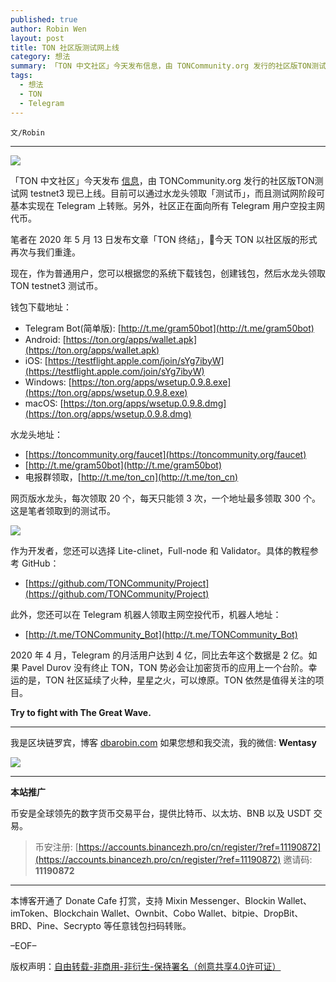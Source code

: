 ```yaml
---
published: true
author: Robin Wen
layout: post
title: TON 社区版测试网上线
category: 想法
summary: 「TON 中文社区」今天发布信息，由 TONCommunity.org 发行的社区版TON测试网 testnet3 现已上线。目前可以通过水龙头领取「测试币」，而且测试网阶段可基本实现在 Telegram 上转账。另外，社区正在面向所有 Telegram 用户空投主网代币。2020 年 4 月，Telegram 的月活用户达到 4 亿，同比去年这个数据是 2 亿。如果 Pavel Durov 没有终止 TON，TON 势必会让加密货币的应用上一个台阶。幸运的是，TON 社区延续了火种，星星之火，可以燎原。TON 依然是值得关注的项目。Try to fight with The Great Wave.
tags:
  - 想法
  - TON
  - Telegram
---
```


`文/Robin`

***

![](https://cdn.dbarobin.com/2nnvbzd.png)

「TON 中文社区」今天发布 [信息](https://mp.weixin.qq.com/s/wWJB39ZnPJBykognu5pjKQ)，由 TONCommunity.org 发行的社区版TON测试网 testnet3 现已上线。目前可以通过水龙头领取「测试币」，而且测试网阶段可基本实现在 Telegram 上转账。另外，社区正在面向所有 Telegram 用户空投主网代币。

笔者在 2020 年 5 月 13 日发布文章「TON 终结」，今天 TON 以社区版的形式再次与我们重逢。

现在，作为普通用户，您可以根据您的系统下载钱包，创建钱包，然后水龙头领取 TON testnet3 测试币。

钱包下载地址：

* Telegram Bot(简单版): [http://t.me/gram50bot](http://t.me/gram50bot)
* Android: [https://ton.org/apps/wallet.apk](https://ton.org/apps/wallet.apk)
* iOS: [https://testflight.apple.com/join/sYg7ibyW](https://testflight.apple.com/join/sYg7ibyW)
* Windows: [https://ton.org/apps/wsetup.0.9.8.exe](https://ton.org/apps/wsetup.0.9.8.exe)
* macOS: [https://ton.org/apps/wsetup.0.9.8.dmg](https://ton.org/apps/wsetup.0.9.8.dmg)

水龙头地址：

* [https://toncommunity.org/faucet](https://toncommunity.org/faucet)
* [http://t.me/gram50bot](http://t.me/gram50bot)
* 电报群领取，[http://t.me/ton_cn](http://t.me/ton_cn)

网页版水龙头，每次领取 20 个，每天只能领 3 次，一个地址最多领取 300 个。这是笔者领取到的测试币。

![](https://cdn.dbarobin.com/h8a1xd7.png)

作为开发者，您还可以选择 Lite-clinet，Full-node 和 Validator。具体的教程参考 GitHub：

* [https://github.com/TONCommunity/Project](https://github.com/TONCommunity/Project)

此外，您还可以在 Telegram 机器人领取主网空投代币，机器人地址：

* [http://t.me/TONCommunity_Bot](http://t.me/TONCommunity_Bot)

2020 年 4 月，Telegram 的月活用户达到 4 亿，同比去年这个数据是 2 亿。如果 Pavel Durov 没有终止 TON，TON 势必会让加密货币的应用上一个台阶。幸运的是，TON 社区延续了火种，星星之火，可以燎原。TON 依然是值得关注的项目。

**Try to fight with The Great Wave.**

***

我是区块链罗宾，博客 [dbarobin.com](https://dbarobin.com/)
如果您想和我交流，我的微信: **Wentasy**

![](https://cdn.dbarobin.com/v4yywe2.png)

***

**本站推广**

币安是全球领先的数字货币交易平台，提供比特币、以太坊、BNB 以及 USDT 交易。

> 币安注册: [https://accounts.binancezh.pro/cn/register/?ref=11190872](https://accounts.binancezh.pro/cn/register/?ref=11190872)
> 邀请码: **11190872**

***

本博客开通了 Donate Cafe 打赏，支持 Mixin Messenger、Blockin Wallet、imToken、Blockchain Wallet、Ownbit、Cobo Wallet、bitpie、DropBit、BRD、Pine、Secrypto 等任意钱包扫码转账。

<center>
    <div class="--donate-button"
         data-button-id="f8b9df0d-af9a-460d-8258-d3f435445075"
    ></div>
</center>

–EOF–

版权声明：[自由转载-非商用-非衍生-保持署名（创意共享4.0许可证）](http://creativecommons.org/licenses/by-nc-nd/4.0/deed.zh)